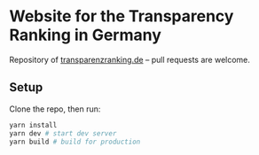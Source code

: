# Website for the Transparency Ranking in Germany

Repository of [transparenzranking.de](https://transparenzranking.de) – pull requests are welcome.

## Setup

Clone the repo, then run:

```bash
yarn install
yarn dev # start dev server
yarn build # build for production
```
